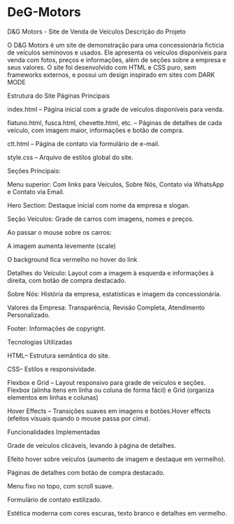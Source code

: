 # DeG-Motors

D&G Motors - Site de Venda de Veículos
Descrição do Projeto

O D&G Motors é um site de demonstração para uma concessionária fictícia de veículos seminovos e usados. Ele apresenta os veículos disponíveis para venda com fotos, preços e informações, além de seções sobre a empresa e seus valores. O site foi desenvolvido com HTML e CSS puro, sem frameworks externos, e possui um design inspirado em sites com DARK MODE

Estrutura do Site
Páginas Principais

index.html – Página inicial com a grade de veículos disponíveis para venda.

fiatuno.html, fusca.html, chevette.html, etc. – Páginas de detalhes de cada veículo, com imagem maior, informações e botão de compra.

ctt.html – Página de contato via formulário de e-mail.

style.css – Arquivo de estilos global do site.

Seções Principais:

Menu superior: Com links para Veículos, Sobre Nós, Contato via WhatsApp e Contato via Email.

Hero Section: Destaque inicial com nome da empresa e slogan.

Seção Veículos: Grade de carros com imagens, nomes e preços.

Ao passar o mouse sobre os carros:

A imagem aumenta levemente (scale)

O background fica vermelho no hover do link

Detalhes do Veículo: Layout com a imagem à esquerda e informações à direita, com botão de compra destacado.

Sobre Nós: História da empresa, estatísticas e imagem da concessionária.

Valores da Empresa: Transparência, Revisão Completa, Atendimento Personalizado.

Footer: Informações de copyright.

Tecnologias Utilizadas

HTML– Estrutura semântica do site.

CSS– Estilos e responsividade.

Flexbox e Grid – Layout responsivo para grade de veículos e seções. Flexbox (alinha itens em linha ou coluna de forma fácil) e Grid (organiza elementos em linhas e colunas)

Hover Effects – Transições suaves em imagens e botões.Hover effects (efeitos visuais quando o mouse passa por cima).

Funcionalidades Implementadas


Grade de veículos clicáveis, levando à página de detalhes.

Efeito hover sobre veículos (aumento de imagem e destaque em vermelho).

Páginas de detalhes com botão de compra destacado.

Menu fixo no topo, com scroll suave.

Formulário de contato estilizado.

Estética moderna com cores escuras, texto branco e detalhes em vermelho.